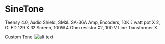 # SineTone

Teensy 4.0, Audio Shield, SMSL SA-36A Amp, Encoders, 10K 2 watt pot X 2, OLED 129 X 32 Screen, 100W 4 Ohm resistor X2, 100 V Line Transformer X


Custom Tone:  ![alt text](https://i.imgur.com/KvgOLuZ.png)



